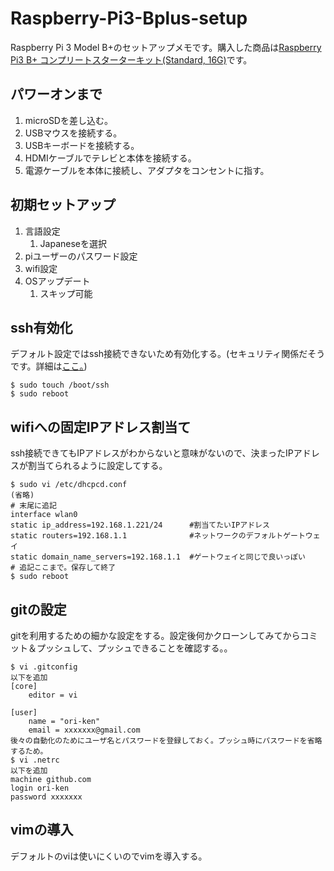 # Raspberry-Pi3-Bplus-setup
Raspberry Pi 3 Model B+のセットアップメモです。購入した商品は[Raspberry Pi3 B+ コンプリートスターターキット(Standard, 16G)](https://www.amazon.co.jp/dp/B07CRY1JC1/)です。

## パワーオンまで
1. microSDを差し込む。  
1. USBマウスを接続する。  
1. USBキーボードを接続する。  
1. HDMIケーブルでテレビと本体を接続する。 
1. 電源ケーブルを本体に接続し、アダプタをコンセントに指す。

## 初期セットアップ
1. 言語設定
    1. Japaneseを選択
1. piユーザーのパスワード設定
1. wifi設定
1. OSアップデート
    1. スキップ可能

## ssh有効化
デフォルト設定ではssh接続できないため有効化する。(セキュリティ関係だそうです。詳細は[ここ。](https://www.raspberrypi.org/blog/a-security-update-for-raspbian-pixel/))
```
$ sudo touch /boot/ssh
$ sudo reboot
```
## wifiへの固定IPアドレス割当て
ssh接続できてもIPアドレスがわからないと意味がないので、決まったIPアドレスが割当てられるように設定してする。
```
$ sudo vi /etc/dhcpcd.conf
(省略)
# 末尾に追記
interface wlan0
static ip_address=192.168.1.221/24      #割当てたいIPアドレス
static routers=192.168.1.1              #ネットワークのデフォルトゲートウェイ
static domain_name_servers=192.168.1.1  #ゲートウェイと同じで良いっぽい
# 追記ここまで。保存して終了
$ sudo reboot
```
## gitの設定
gitを利用するための細かな設定をする。設定後何かクローンしてみてからコミット＆プッシュして、プッシュできることを確認する。。
```
$ vi .gitconfig
以下を追加
[core]
	editor = vi

[user]
	name = "ori-ken"
	email = xxxxxxx@gmail.com
後々の自動化のためにユーザ名とパスワードを登録しておく。プッシュ時にパスワードを省略するため。
$ vi .netrc
以下を追加
machine github.com
login ori-ken
password xxxxxxx
```
## vimの導入
デフォルトのviは使いにくいのでvimを導入する。


